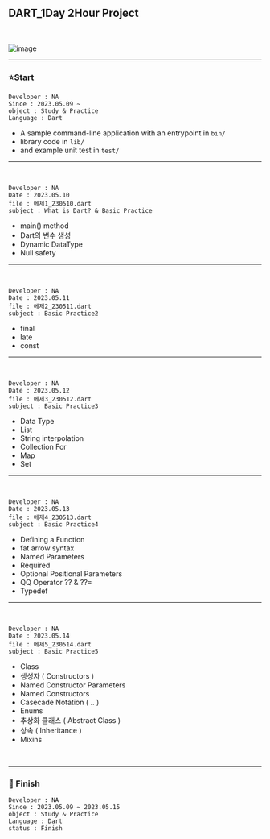 ## DART_1Day 2Hour Project

<br>

![image](https://user-images.githubusercontent.com/116700688/237038614-73c458c6-5116-4105-a737-f92a8d3abc75.png)
<br>
<hr>

### ⭐Start 
```
Developer : NA
Since : 2023.05.09 ~
object : Study & Practice
Language : Dart
```

- A sample command-line application with an entrypoint in `bin/` 
- library code in `lib/`
- and example unit test in `test/`

---
<br>

```
Developer : NA
Date : 2023.05.10
file : 에제1_230510.dart
subject : What is Dart? & Basic Practice 
```

- main() method
- Dart의 변수 생성
- Dynamic DataType
- Null safety

---
<br>

```
Developer : NA
Date : 2023.05.11
file : 에제2_230511.dart
subject : Basic Practice2 
```

- final
- late
- const

---
<br>

```
Developer : NA
Date : 2023.05.12
file : 에제3_230512.dart
subject : Basic Practice3 
```

- Data Type
- List
- String interpolation
- Collection For
- Map
- Set

---
<br>

```
Developer : NA
Date : 2023.05.13
file : 에제4_230513.dart
subject : Basic Practice4 
```

- Defining a Function
- fat arrow syntax
- Named Parameters
- Required
- Optional Positional Parameters
- QQ Operator ?? & ??=
- Typedef

---
<br>

```
Developer : NA
Date : 2023.05.14
file : 에제5_230514.dart
subject : Basic Practice5 
```

- Class
- 생성자 ( Constructors ) 
- Named Constructor Parameters
- Named Constructors
- Casecade Notation ( .. )
- Enums
- 추상화 클래스 ( Abstract Class )
- 상속 ( Inheritance )
- Mixins

<br>
<hr>

### 🚀 Finish
```
Developer : NA
Since : 2023.05.09 ~ 2023.05.15
object : Study & Practice
Language : Dart
status : Finish
```